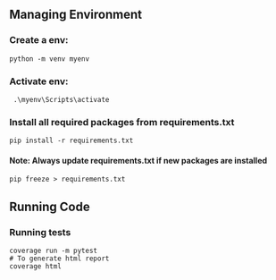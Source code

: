 ## Managing Environment 
### Create a env:
    python -m venv myenv

### Activate env:
     .\myenv\Scripts\activate

### Install all required packages from requirements.txt
    pip install -r requirements.txt

#### Note: Always update requirements.txt if new packages are installed
    pip freeze > requirements.txt

## Running Code
### Running tests
    coverage run -m pytest
    # To generate html report
    coverage html